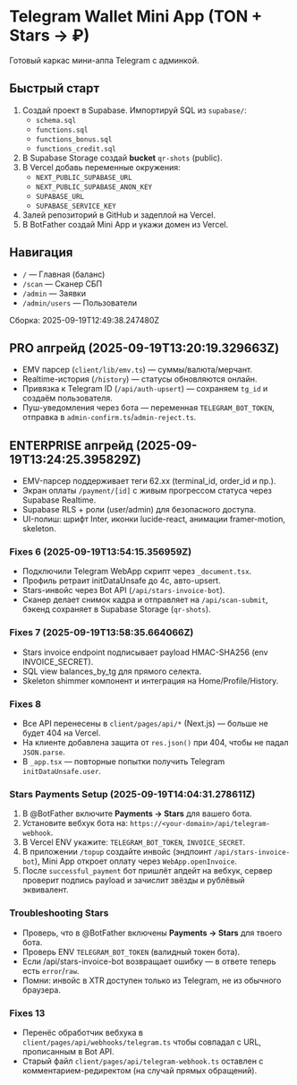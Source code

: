 # Telegram Wallet Mini App (TON + Stars → ₽)

Готовый каркас мини-аппа Telegram с админкой.

## Быстрый старт
1. Создай проект в Supabase. Импортируй SQL из `supabase/`:
   - `schema.sql`
   - `functions.sql`
   - `functions_bonus.sql`
   - `functions_credit.sql`
2. В Supabase Storage создай **bucket** `qr-shots` (public).
3. В Vercel добавь переменные окружения:
   - `NEXT_PUBLIC_SUPABASE_URL`
   - `NEXT_PUBLIC_SUPABASE_ANON_KEY`
   - `SUPABASE_URL`
   - `SUPABASE_SERVICE_KEY`
4. Залей репозиторий в GitHub и задеплой на Vercel.
5. В BotFather создай Mini App и укажи домен из Vercel.

## Навигация
- `/` — Главная (баланс)
- `/scan` — Сканер СБП
- `/admin` — Заявки
- `/admin/users` — Пользователи

Сборка: 2025-09-19T12:49:38.247480Z


## PRO апгрейд (2025-09-19T13:20:19.329663Z)
- EMV парсер (`client/lib/emv.ts`) — суммы/валюта/мерчант.
- Realtime-история (`/history`) — статусы обновляются онлайн.
- Привязка к Telegram ID (`/api/auth-upsert`) — сохраняем `tg_id` и создаём пользователя.
- Пуш-уведомления через бота — переменная `TELEGRAM_BOT_TOKEN`, отправка в `admin-confirm.ts`/`admin-reject.ts`.


## ENTERPRISE апгрейд (2025-09-19T13:24:25.395829Z)
- EMV-парсер поддерживает теги 62.xx (terminal_id, order_id и пр.).
- Экран оплаты `/payment/[id]` с живым прогрессом статуса через Supabase Realtime.
- Supabase RLS + роли (user/admin) для безопасного доступа.
- UI-полиш: шрифт Inter, иконки lucide-react, анимации framer-motion, skeleton.


### Fixes 6 (2025-09-19T13:54:15.356959Z)
- Подключили Telegram WebApp скрипт через `_document.tsx`.
- Профиль ретраит initDataUnsafe до 4с, авто-upsert.
- Stars-инвойс через Bot API (`/api/stars-invoice-bot`).
- Сканер делает снимок кадра и отправляет на `/api/scan-submit`, бэкенд сохраняет в Supabase Storage (`qr-shots`).


### Fixes 7 (2025-09-19T13:58:35.664066Z)
- Stars invoice endpoint подписывает payload HMAC-SHA256 (env INVOICE_SECRET).
- SQL view balances_by_tg для прямого селекта.
- Skeleton shimmer компонент и интеграция на Home/Profile/History.


### Fixes 8
- Все API перенесены в `client/pages/api/*` (Next.js) — больше не будет 404 на Vercel.
- На клиенте добавлена защита от `res.json()` при 404, чтобы не падал `JSON.parse`.
- В `_app.tsx` — повторные попытки получить Telegram `initDataUnsafe.user`.


### Stars Payments Setup (2025-09-19T14:04:31.278611Z)
1) В @BotFather включите **Payments → Stars** для вашего бота.
2) Установите вебхук бота на: `https://<your-domain>/api/telegram-webhook`.
3) В Vercel ENV укажите: `TELEGRAM_BOT_TOKEN`, `INVOICE_SECRET`.
4) В приложении `/topup` создайте инвойс (эндпоинт `/api/stars-invoice-bot`), Mini App откроет оплату через `WebApp.openInvoice`.
5) После `successful_payment` бот пришлёт апдейт на вебхук, сервер проверит подпись payload и зачислит звёзды и рублёвый эквивалент.


### Troubleshooting Stars
- Проверь, что в @BotFather включены **Payments → Stars** для твоего бота.
- Проверь ENV `TELEGRAM_BOT_TOKEN` (валидный токен бота).
- Если /api/stars-invoice-bot возвращает ошибку — в ответе теперь есть `error`/`raw`.
- Помни: инвойс в XTR доступен только из Telegram, не из обычного браузера.


### Fixes 13
- Перенёс обработчик вебхука в `client/pages/api/webhooks/telegram.ts` чтобы совпадал с URL, прописанным в Bot API.
- Старый файл `client/pages/api/telegram-webhook.ts` оставлен с комментарием-редиректом (на случай прямых обращений).
